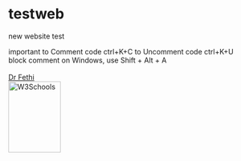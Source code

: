 # testweb
new website test

important
to Comment code   ctrl+K+C
to Uncomment code    ctrl+K+U
<BR>
block comment on Windows, use Shift + Alt + A 
<br>
<br><a href="https://tarek-bg.github.io/web/archi/fethi.webm" target="_blank" position="absolute">Dr Fethi</a>
<br>
<a href="/images/myw3schoolsimage.jpg" download>
  <img src="/images/myw3schoolsimage.jpg" alt="W3Schools" width="104" height="142">
</a>
